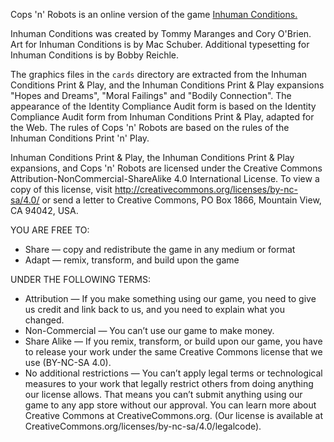 Cops 'n' Robots is an online version of the game
[Inhuman Conditions.](https://www.kickstarter.com/projects/tommy-maranges/inhuman-conditions-a-game-of-cops-and-robots/description)

Inhuman Conditions was created by Tommy Maranges and Cory O'Brien. Art for
Inhuman Conditions is by Mac Schuber. Additional typesetting for Inhuman
Conditions is by Bobby Reichle.

The graphics files in the `cards` directory are extracted from the Inhuman
Conditions Print & Play, and the Inhuman Conditions Print & Play expansions
"Hopes and Dreams", "Moral Failings" and "Bodily Connection". The appearance of
the Identity Compliance Audit form is based on the Identity Compliance Audit
form from Inhuman Conditions Print & Play, adapted for the Web. The rules of
Cops 'n' Robots are based on the rules of the Inhuman Conditions Print 'n' Play.

Inhuman Conditions Print & Play, the Inhuman Conditions Print & Play expansions,
and Cops 'n' Robots are licensed under the Creative Commons
Attribution-NonCommercial-ShareAlike 4.0 International License.  To view a copy
of this license, visit http://creativecommons.org/licenses/by-nc-sa/4.0/ or send
a letter to Creative Commons, PO Box 1866, Mountain View, CA 94042, USA.

YOU ARE FREE TO:
* Share — copy and redistribute the game in any medium or format
* Adapt — remix, transform, and build upon the game

UNDER THE FOLLOWING TERMS:
* Attribution — If you make something using our game, you need to give us credit
and link back to us, and you need to explain what you changed.
* Non-Commercial — You can’t use our game to make money.
* Share Alike — If you remix, transform, or build upon our game, you have to
release your work under the same Creative Commons license that we use (BY-NC-SA
4.0).
* No additional restrictions — You can’t apply legal terms or technological
measures to your work that legally restrict others from doing anything our
license allows. That means you can’t submit anything using our game to any app
store without our approval.  You can learn more about Creative Commons at
CreativeCommons.org. (Our license is available at
CreativeCommons.org/licenses/by-nc-sa/4.0/legalcode).
